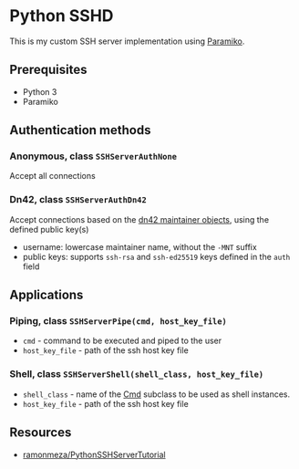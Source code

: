 # Python SSHD

This is my custom SSH server implementation using [Paramiko](https://github.com/paramiko/paramiko/).

## Prerequisites

* Python 3
* Paramiko

## Authentication methods

### Anonymous, class `SSHServerAuthNone`

Accept all connections

### Dn42, class `SSHServerAuthDn42`

Accept connections based on the [dn42 maintainer objects](https://dn42.eu/howto/Registry-Authentication#how-authentication-works_authentication-using-an-ssh-key_auth-attribute-format-when-using-an-ssh-key), using the defined public key(s)

* username: lowercase maintainer name, without the `-MNT` suffix
* public keys: supports `ssh-rsa` and `ssh-ed25519` keys defined in the `auth` field

## Applications

### Piping, class `SSHServerPipe(cmd, host_key_file)`

* `cmd` - command to be executed and piped to the user
* `host_key_file` - path of the ssh host key file

### Shell, class `SSHServerShell(shell_class, host_key_file)`

* `shell_class` - name of the [Cmd](https://docs.python.org/3/library/cmd.html) subclass to be used as shell instances.
* `host_key_file` - path of the ssh host key file

## Resources

* [ramonmeza/PythonSSHServerTutorial](https://github.com/ramonmeza/PythonSSHServerTutorial/)
